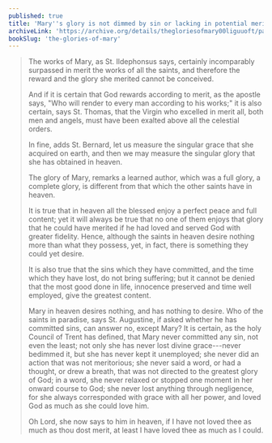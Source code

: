 ```yaml
---
published: true
title: 'Mary''s glory is not dimmed by sin or lacking in potential merit'
archiveLink: 'https://archive.org/details/thegloriesofmary00liguuoft/page/506?view=theater'
bookSlug: 'the-glories-of-mary'
---
```


> The works of Mary, as St. Ildephonsus says, certainly incomparably surpassed in merit the works of all the saints, and therefore the reward and the glory she merited cannot be conceived.
>
> And if it is certain that God rewards according to merit, as the apostle says, "Who will render to every man according to his works;" it is also certain, says St. Thomas, that the Virgin who excelled in merit all, both men and angels, must have been exalted above all the celestial orders.
>
> In fine, adds St. Bernard, let us measure the singular grace that she acquired on earth, and then we may measure the singular glory that she has obtained in heaven.
>
> The glory of Mary, remarks a learned author, which was a full glory, a complete glory, is different from that which the other saints have in heaven.
>
> It is true that in heaven all the blessed enjoy a perfect peace and full content; yet it will always be true that no one of them enjoys that glory that he could have merited if he had loved and served God with greater fidelity. Hence, although the saints in heaven desire nothing more than what they possess, yet, in fact, there is something they could yet desire.
>
> It is also true that the sins which they have committed, and the time which they have lost, do not bring suffering; but it cannot be denied that the most good done in life, innocence preserved and time well employed, give the greatest content.
>
> Mary in heaven desires nothing, and has nothing to desire. Who of the saints in paradise, says St. Augustine, if asked whether he has committed sins, can answer no, except Mary? It is certain, as the holy Council of Trent has defined, that Mary never committed any sin, not even the least; not only she has never lost divine grace---never bedimmed it, but she has never kept it unemployed; she never did an action that was not meritorious; she never said a word, or had a thought, or drew a breath, that was not directed to the greatest glory of God; in a word, she never relaxed or stopped one moment in her onward course to God; she never lost anything through negligence, for she always corresponded with grace with all her power, and loved God as much as she could love him.
>
> Oh Lord, she now says to him in heaven, if I have not loved thee as much as thou dost merit, at least I have loved thee as much as I could.
